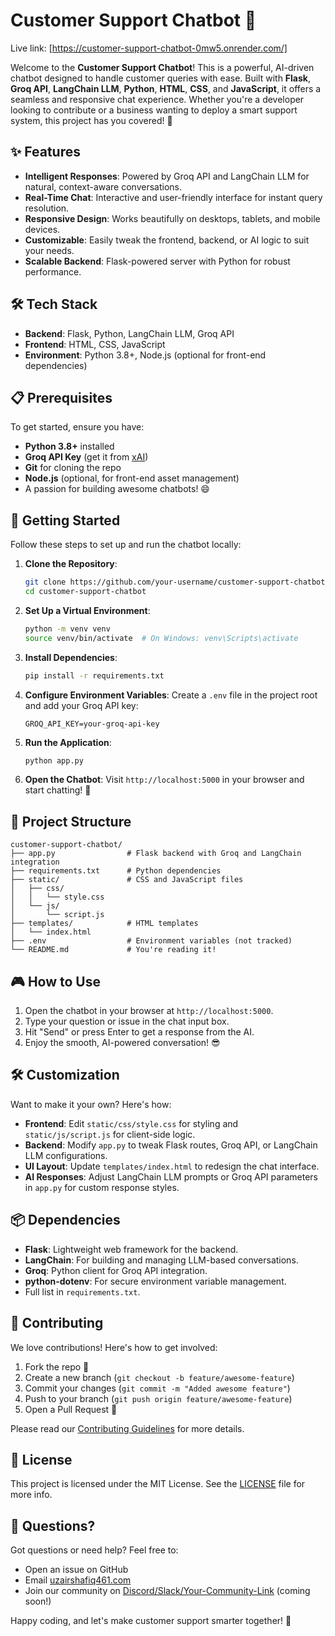 # Customer Support Chatbot 🤖 
Live link:  [https://customer-support-chatbot-0mw5.onrender.com/]

Welcome to the **Customer Support Chatbot**! This is a powerful, AI-driven chatbot designed to handle customer queries with ease. Built with **Flask**, **Groq API**, **LangChain LLM**, **Python**, **HTML**, **CSS**, and **JavaScript**, it offers a seamless and responsive chat experience. Whether you're a developer looking to contribute or a business wanting to deploy a smart support system, this project has you covered! 🚀

## ✨ Features
- **Intelligent Responses**: Powered by Groq API and LangChain LLM for natural, context-aware conversations.
- **Real-Time Chat**: Interactive and user-friendly interface for instant query resolution.
- **Responsive Design**: Works beautifully on desktops, tablets, and mobile devices.
- **Customizable**: Easily tweak the frontend, backend, or AI logic to suit your needs.
- **Scalable Backend**: Flask-powered server with Python for robust performance.

## 🛠️ Tech Stack
- **Backend**: Flask, Python, LangChain LLM, Groq API
- **Frontend**: HTML, CSS, JavaScript
- **Environment**: Python 3.8+, Node.js (optional for front-end dependencies)

## 📋 Prerequisites
To get started, ensure you have:
- **Python 3.8+** installed
- **Groq API Key** (get it from [xAI](https://x.ai/api))
- **Git** for cloning the repo
- **Node.js** (optional, for front-end asset management)
- A passion for building awesome chatbots! 😄

## 🚀 Getting Started
Follow these steps to set up and run the chatbot locally:

1. **Clone the Repository**:
   ```bash
   git clone https://github.com/your-username/customer-support-chatbot.git
   cd customer-support-chatbot
   ```

2. **Set Up a Virtual Environment**:
   ```bash
   python -m venv venv
   source venv/bin/activate  # On Windows: venv\Scripts\activate
   ```

3. **Install Dependencies**:
   ```bash
   pip install -r requirements.txt
   ```

4. **Configure Environment Variables**:
   Create a `.env` file in the project root and add your Groq API key:
   ```plaintext
   GROQ_API_KEY=your-groq-api-key
   ```

5. **Run the Application**:
   ```bash
   python app.py
   ```

6. **Open the Chatbot**:
   Visit `http://localhost:5000` in your browser and start chatting! 🎉

## 📂 Project Structure
```
customer-support-chatbot/
├── app.py                # Flask backend with Groq and LangChain integration
├── requirements.txt      # Python dependencies
├── static/               # CSS and JavaScript files
│   ├── css/
│   │   └── style.css
│   └── js/
│       └── script.js
├── templates/            # HTML templates
│   └── index.html
├── .env                  # Environment variables (not tracked)
└── README.md             # You're reading it!
```

## 🎮 How to Use
1. Open the chatbot in your browser at `http://localhost:5000`.
2. Type your question or issue in the chat input box.
3. Hit "Send" or press Enter to get a response from the AI.
4. Enjoy the smooth, AI-powered conversation! 😎

## 🛠️ Customization
Want to make it your own? Here's how:
- **Frontend**: Edit `static/css/style.css` for styling and `static/js/script.js` for client-side logic.
- **Backend**: Modify `app.py` to tweak Flask routes, Groq API, or LangChain LLM configurations.
- **UI Layout**: Update `templates/index.html` to redesign the chat interface.
- **AI Responses**: Adjust LangChain LLM prompts or Groq API parameters in `app.py` for custom response styles.

## 📦 Dependencies
- **Flask**: Lightweight web framework for the backend.
- **LangChain**: For building and managing LLM-based conversations.
- **Groq**: Python client for Groq API integration.
- **python-dotenv**: For secure environment variable management.
- Full list in `requirements.txt`.

## 🤝 Contributing
We love contributions! Here's how to get involved:
1. Fork the repo 🍴
2. Create a new branch (`git checkout -b feature/awesome-feature`)
3. Commit your changes (`git commit -m "Added awesome feature"`)
4. Push to your branch (`git push origin feature/awesome-feature`)
5. Open a Pull Request 🚀

Please read our [Contributing Guidelines](CONTRIBUTING.md) for more details.

## 📜 License
This project is licensed under the MIT License. See the [LICENSE](LICENSE) file for more info.

## 🙋 Questions?
Got questions or need help? Feel free to:
- Open an issue on GitHub
- Email [uzairshafiq461.com](mailto:your-email@example.com)
- Join our community on [Discord/Slack/Your-Community-Link](#) (coming soon!)

Happy coding, and let's make customer support smarter together! 💬
